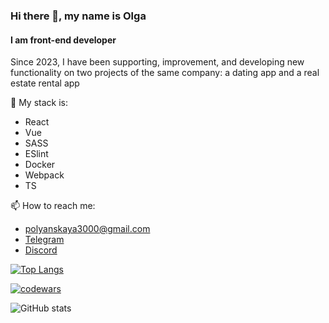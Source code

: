 ### Hi there 👋, my name is Olga
#### I am front-end developer

Since 2023, I have been supporting, improvement, and developing new functionality on two projects of the same company: a dating app and a real estate rental app

:tada: My stack is:
- React
- Vue
- SASS
- ESlint
- Docker
- Webpack
- TS

📫 How to reach me:
  - <a href="mailto:polyanskaya3000@gmail.com" target="_blank">polyanskaya3000@gmail.com</a>
  - <a href="https://t.me/o_polyanskaya" target="_blank">Telegram</a>
  - <a href="https://discordapp.com/users/919941750548738059/" target="_blank">Discord</a>


[![Top Langs](https://github-readme-stats.vercel.app/api/top-langs/?username=OlyaPolya)](https://github.com/OlyaPolya/github-readme-stats)

[![codewars](https://www.codewars.com/users/OlyaPolya-rss/badges/large)](https://www.codewars.com/users/OlyaPolya-rss)

![GitHub stats](https://github-readme-stats.vercel.app/api?username=OlyaPolya&show_icons=true)
